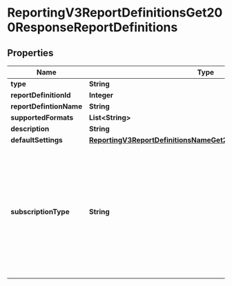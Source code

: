 
# ReportingV3ReportDefinitionsGet200ResponseReportDefinitions

## Properties
Name | Type | Description | Notes
------------ | ------------- | ------------- | -------------
**type** | **String** |  |  [optional]
**reportDefinitionId** | **Integer** | | Id  |         Definition Class          | | --- | --------------------------------- | | 210 | TransactionRequestClass           | | 211 | PaymentBatchDetailClass           | | 212 | ExceptionDetailClass              | | 213 | ProcessorSettlementDetailClass    | | 214 | ProcessorEventsDetailClass        | | 215 | FundingDetailClass                | | 216 | AgingDetailClass                  | | 217 | ChargebackAndRetrievalDetailClass | | 218 | DepositDetailClass                | | 219 | FeeDetailClass                    | | 220 | InvoiceSummaryClass               | | 221 | PayerAuthDetailClass              | | 222 | ConversionDetailClass             | | 225 | BillableTransactionsDetailClass   | | 270 | JPTransactionDetailClass          | | 271 | ServiceFeeDetailClass             | | 310 | GatewayTransactionRequestClass    | | 400 | DecisionManagerEventDetailClass   | | 401 | DecisionManagerDetailClass        | | 410 | FeeSummaryClass                   | | 420 | TaxCalculationClass               | | 520 | POSTerminalExceptionClass         | | 620 | SubscriptionDetailClass           |  |  [optional]
**reportDefintionName** | **String** |  |  [optional]
**supportedFormats** | **List&lt;String&gt;** |  |  [optional]
**description** | **String** |  |  [optional]
**defaultSettings** | [**ReportingV3ReportDefinitionsNameGet200ResponseDefaultSettings**](ReportingV3ReportDefinitionsNameGet200ResponseDefaultSettings.md) |  |  [optional]
**subscriptionType** | **String** | &#39;The subscription type for which report definition is required. By default the type will be CUSTOM.&#39; Valid Values: - CLASSIC - CUSTOM - STANDARD  |  [optional]



